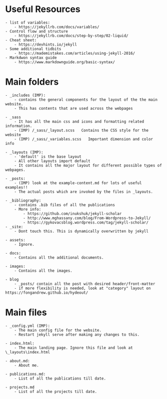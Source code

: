# Useful Resources
    - list of variables:
        - https://jekyllrb.com/docs/variables/
    - Control flow and structure
        - https://jekyllrb.com/docs/step-by-step/02-liquid/
    - Cheat sheet:
        - https://devhints.io/jekyll
    - Some additional tidbits
        - https://mademistakes.com/articles/using-jekyll-2016/
    - Markdwon syntax guide
        - https://www.markdownguide.org/basic-syntax/


# Main folders
    - _includes (IMP):
        - contains the general components for the layout of the the main website.
        - This has contents that are used across the webpages

    - _sass
        - It has all the main css and icons and formatting related information.
        - (IMP) /_sass/_layout.scss   Contains the CSS style for the website
        - (IMP) /_sass/_variables.scss   Important dimension and color info

    - _layouts (IMP):
        - 'default' is the base layout
        - All other layouts import default
        - It contains all the major layout for different possible types of webpages.

    - _posts:
        - (IMP) look at the example-content.md for lots of useful examples!!
        - The actual posts which are invoked by the files in _layouts.
        
    - _bibliography:
        - contains .bib files of all the publications
        - More info: 
            - https://github.com/inukshuk/jekyll-scholar
            - http://www.mghassany.com/blog/From-Wordpress-to-Jekyll/
            - https://gykovacsblog.wordpress.com/tag/jekyll-scholar/
    - _site:
        - Dont touch this. This is dynamically overwritten by jekyll

    - assets:
        - Ignore.

    - docs:
        - Contains all the additional documents.

    - images:
        - Contains all the images.

    - blog
        - _posts/ contain all the post with desired header/front-matter
        - if more flexibility is needed, look at "category" layout on https://fongandrew.github.io/hydeout/

# Main files
    - _config.yml (IMP):
        - The main config file for the website.
        - Restart jekyll serve after making any changes to this.

    - index.html:
        - The main landing page. Ignore this file and look at \_layouts\index.html

    - about.md:
        - About me.

    - publications.md:
        - List of all the publications till date.
    
    - projects.md 
        - List of all the projects till date.



